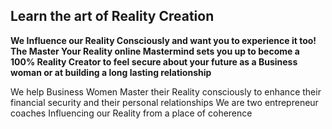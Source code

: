 ## Learn the art of Reality Creation

**We Influence our Reality Consciously and want you to experience it too!**
**The Master Your Reality online Mastermind sets you up to become a 100% Reality Creator to feel secure about your future as a Business woman or at building a long lasting relationship**

We help Business Women Master their Reality consciously to enhance their financial security and their personal relationships
We are two entrepreneur coaches Influencing our Reality from a place of coherence
